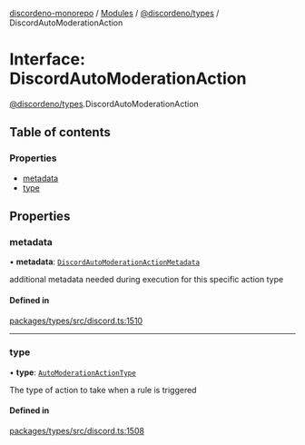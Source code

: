[discordeno-monorepo](../README.md) / [Modules](../modules.md) / [@discordeno/types](../modules/discordeno_types.md) / DiscordAutoModerationAction

# Interface: DiscordAutoModerationAction

[@discordeno/types](../modules/discordeno_types.md).DiscordAutoModerationAction

## Table of contents

### Properties

- [metadata](discordeno_types.DiscordAutoModerationAction.md#metadata)
- [type](discordeno_types.DiscordAutoModerationAction.md#type)

## Properties

### metadata

• **metadata**: [`DiscordAutoModerationActionMetadata`](discordeno_types.DiscordAutoModerationActionMetadata.md)

additional metadata needed during execution for this specific action type

#### Defined in

[packages/types/src/discord.ts:1510](https://github.com/deepsarda/discordeno/blob/c6dc30bb/packages/types/src/discord.ts#L1510)

---

### type

• **type**: [`AutoModerationActionType`](../enums/discordeno_types.AutoModerationActionType.md)

The type of action to take when a rule is triggered

#### Defined in

[packages/types/src/discord.ts:1508](https://github.com/deepsarda/discordeno/blob/c6dc30bb/packages/types/src/discord.ts#L1508)
